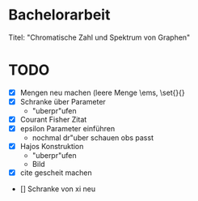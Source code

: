 Bachelorarbeit
==============

Titel: "Chromatische Zahl und Spektrum von Graphen"


TODO
======

- [x] Mengen neu machen (leere Menge \ems, \set{}{}
- [x] Schranke über Parameter
  - "uberpr"ufen
- [x] Courant Fisher Zitat
- [x] epsilon Parameter einführen
  - nochmal dr"uber schauen obs passt
- [x] Hajos Konstruktion
  - "uberpr"ufen
  - Bild
- [x] cite gescheit machen
- [] Schranke von xi neu
